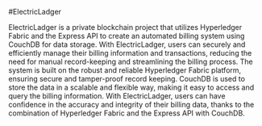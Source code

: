 #ElectricLadger

ElectricLadger is a private blockchain project that utilizes Hyperledger Fabric and the Express API to create an automated billing system using CouchDB for data storage. With ElectricLadger, users can securely and efficiently manage their billing information and transactions, reducing the need for manual record-keeping and streamlining the billing process. The system is built on the robust and reliable Hyperledger Fabric platform, ensuring secure and tamper-proof record keeping. CouchDB is used to store the data in a scalable and flexible way, making it easy to access and query the billing information. With ElectricLadger, users can have confidence in the accuracy and integrity of their billing data, thanks to the combination of Hyperledger Fabric and the Express API with CouchDB.
